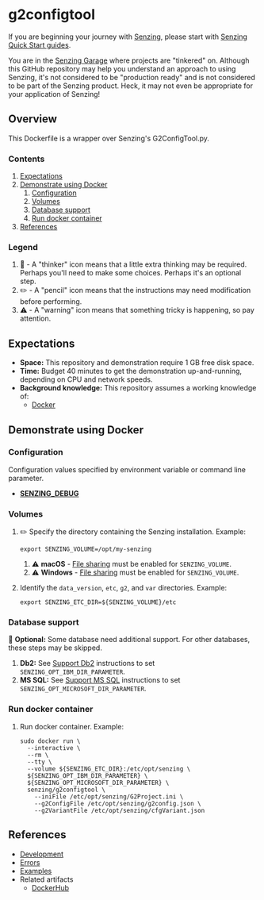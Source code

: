 # g2configtool

If you are beginning your journey with
[Senzing](https://senzing.com/),
please start with
[Senzing Quick Start guides](https://docs.senzing.com/quickstart/).

You are in the
[Senzing Garage](https://github.com/senzing-garage)
where projects are "tinkered" on.
Although this GitHub repository may help you understand an approach to using Senzing,
it's not considered to be "production ready" and is not considered to be part of the Senzing product.
Heck, it may not even be appropriate for your application of Senzing!

## Overview

This Dockerfile is a wrapper over Senzing's G2ConfigTool.py.

### Contents

1. [Expectations](#expectations)
1. [Demonstrate using Docker](#demonstrate-using-docker)
    1. [Configuration](#configuration)
    1. [Volumes](#volumes)
    1. [Database support](#database-support)
    1. [Run docker container](#run-docker-container)
1. [References](#references)

### Legend

1. :thinking: - A "thinker" icon means that a little extra thinking may be required.
   Perhaps you'll need to make some choices.
   Perhaps it's an optional step.
1. :pencil2: - A "pencil" icon means that the instructions may need modification before performing.
1. :warning: - A "warning" icon means that something tricky is happening, so pay attention.

## Expectations

- **Space:** This repository and demonstration require 1 GB free disk space.
- **Time:** Budget 40 minutes to get the demonstration up-and-running, depending on CPU and network speeds.
- **Background knowledge:** This repository assumes a working knowledge of:
  - [Docker](https://github.com/senzing-garage/knowledge-base/blob/main/WHATIS/docker.md)

## Demonstrate using Docker

### Configuration

Configuration values specified by environment variable or command line parameter.

- **[SENZING_DEBUG](https://github.com/senzing-garage/knowledge-base/blob/main/lists/environment-variables.md#senzing_debug)**

### Volumes

1. :pencil2: Specify the directory containing the Senzing installation.
   Example:

    ```console
    export SENZING_VOLUME=/opt/my-senzing
    ```

    1. :warning:
       **macOS** - [File sharing](https://github.com/senzing-garage/knowledge-base/blob/main/HOWTO/share-directories-with-docker.md#macos)
       must be enabled for `SENZING_VOLUME`.
    1. :warning:
       **Windows** - [File sharing](https://github.com/senzing-garage/knowledge-base/blob/main/HOWTO/share-directories-with-docker.md#windows)
       must be enabled for `SENZING_VOLUME`.

1. Identify the `data_version`, `etc`, `g2`, and `var` directories.
   Example:

    ```console
    export SENZING_ETC_DIR=${SENZING_VOLUME}/etc
    ```

### Database support

:thinking: **Optional:**  Some database need additional support.
For other databases, these steps may be skipped.

1. **Db2:** See
   [Support Db2](https://github.com/senzing-garage/knowledge-base/blob/main/HOWTO/support-db2.md)
   instructions to set `SENZING_OPT_IBM_DIR_PARAMETER`.
1. **MS SQL:** See
   [Support MS SQL](https://github.com/senzing-garage/knowledge-base/blob/main/HOWTO/support-mssql.md)
   instructions to set `SENZING_OPT_MICROSOFT_DIR_PARAMETER`.

### Run docker container

1. Run docker container.
   Example:

    ```console
    sudo docker run \
      --interactive \
      --rm \
      --tty \
      --volume ${SENZING_ETC_DIR}:/etc/opt/senzing \
      ${SENZING_OPT_IBM_DIR_PARAMETER} \
      ${SENZING_OPT_MICROSOFT_DIR_PARAMETER} \
      senzing/g2configtool \
        --iniFile /etc/opt/senzing/G2Project.ini \
        --g2ConfigFile /etc/opt/senzing/g2config.json \
        --g2VariantFile /etc/opt/senzing/cfgVariant.json
    ```

## References

- [Development](docs/development.md)
- [Errors](docs/errors.md)
- [Examples](docs/examples.md)
- Related artifacts
  - [DockerHub](https://hub.docker.com/r/senzing/g2configtool)
